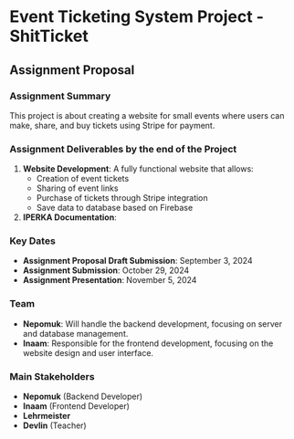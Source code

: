 # Event Ticketing System Project - ShitTicket

## Assignment Proposal

### Assignment Summary
This project is about creating a website for small events where users can make, share, and buy tickets using Stripe for payment.

### Assignment Deliverables by the end of the Project
1. **Website Development**: A fully functional website that allows:
   - Creation of event tickets
   - Sharing of event links
   - Purchase of tickets through Stripe integration
   - Save data to database based on Firebase
2. **IPERKA Documentation**:
     
### Key Dates
- **Assignment Proposal Draft Submission**: September 3, 2024
- **Assignment Submission**: October 29, 2024
- **Assignment Presentation**: November 5, 2024

### Team
- **Nepomuk**: Will handle the backend development, focusing on server and database management.
- **Inaam**: Responsible for the frontend development, focusing on the website design and user interface.

### Main Stakeholders
- **Nepomuk** (Backend Developer)
- **Inaam** (Frontend Developer)
- **Lehrmeister** 
- **Devlin** (Teacher)
